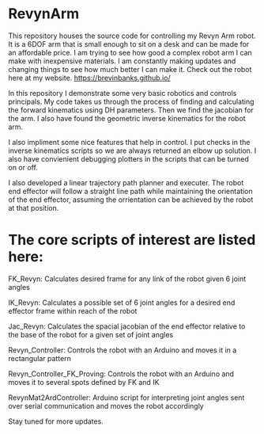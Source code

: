 # RevynArm
This repository houses the source code for controlling my Revyn Arm robot.
It is a 6DOF arm that is small enough to sit on a desk and can be made for
an affordable price. I am trying to see how good a complex robot arm I can
make with inexpensive materials. I am constantly making updates and changing
things to see how much better I can make it. Check out the robot here at my website.
https://brevinbanks.github.io/

In this repository I demonstrate some very basic robotics and controls principals.
My code takes us through the process of finding and calculating the forward kinematics
using DH parameters. Then we find the jacobian for the arm. I also have found the 
geometric inverse kinematics for the robot arm.

I also impliment some nice features that help in control. I put checks in the 
inverse kinematics scripts so we are always returned an elbow up solution. I also
have convienient debugging plotters in the scripts that can be turned on or off.

I also developed a linear trajectory path planner and executer. The robot end
effector will follow a straight line path while maintaining the orientation of 
the end effector, assuming the orrientation can be achieved by the robot at that position.


# The core scripts of interest are listed here:

FK_Revyn: Calculates desired frame for any link of the robot given 6 joint angles

IK_Revyn: Calculates a possible set of 6 joint angles for a desired end effector frame within reach of the robot

Jac_Revyn: Calculates the spacial jacobian of the end effector relative to the base of the robot for a given set of joint angles

Revyn_Controller: Controls the robot with an Arduino and moves it in a rectangular pattern

Revyn_Controller_FK_Proving: Controls the robot with an Arduino and moves it to several spots defined by FK and IK

RevynMat2ArdController: Arduino script for interpreting joint angles sent over serial communication and moves the robot accordingly


Stay tuned for more updates.
